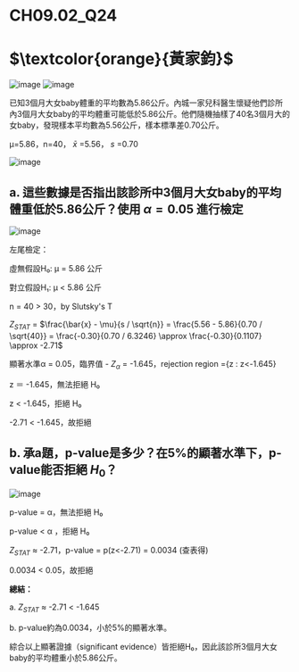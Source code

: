 # **CH09.02_Q24**

# $\textcolor{orange}{黃家鈞}$

![image](https://github.com/user-attachments/assets/c849f7e3-ff54-44e8-8793-e7c5daffb401)
![image](https://github.com/user-attachments/assets/f2680456-3b87-46c5-9447-c2405cd25322)

已知3個月大女baby體重的平均數為5.86公斤。內城一家兒科醫生懷疑他們診所內3個月大女baby的平均體重可能低於5.86公斤。他們隨機抽樣了40名3個月大的女baby，發現樣本平均數為5.56公斤，樣本標準差0.70公斤。

μ=5.86，n=40， $\bar{x}$ =5.56， $s$ =0.70

![image](https://github.com/user-attachments/assets/d3e25622-dc77-4ba2-808a-0643062e1389)

## **a. 這些數據是否指出該診所中3個月大女baby的平均體重低於5.86公斤？使用 $\alpha = 0.05$ 進行檢定**

![image](https://github.com/user-attachments/assets/e1f13423-1817-48ea-a05a-90a18a9578ad)

左尾檢定：

虛無假設H₀: μ = 5.86 公斤 

對立假設H₁: μ < 5.86 公斤 

n = 40 > 30，by Slutsky's T

$Z_{STAT}$ = $\frac{\bar{x} - \mu}{s / \sqrt{n}} = \frac{5.56 - 5.86}{0.70 / \sqrt{40}} = \frac{-0.30}{0.70 / 6.3246} \approx \frac{-0.30}{0.1107} \approx -2.71$

顯著水準α = 0.05，臨界值 - $Z_{α}$ = -1.645，rejection region ={z : z<-1.645}

z ＝ -1.645，無法拒絕 H₀

z < -1.645，拒絕 H₀

-2.71 < -1.645，故拒絕

## **b. 承a題，p-value是多少？在5%的顯著水準下，p-value能否拒絕 $H_0$？**

![image](https://github.com/user-attachments/assets/d903ff84-3177-4dc3-bc41-0ca241284827)

p-value = α，無法拒絕 H₀

p-value < α ，拒絕 H₀

$Z_{STAT}$ ≈ -2.71，p-value = p(z<-2.71) = 0.0034 (查表得)

0.0034 < 0.05，故拒絕

**總結：**

a. 
$Z_{STAT}$ ≈ -2.71 < -1.645

b. 
p-value約為0.0034，小於5%的顯著水準。

綜合以上顯著證據（significant evidence）皆拒絕H₀，因此該診所3個月大女baby的平均體重小於5.86公斤。
